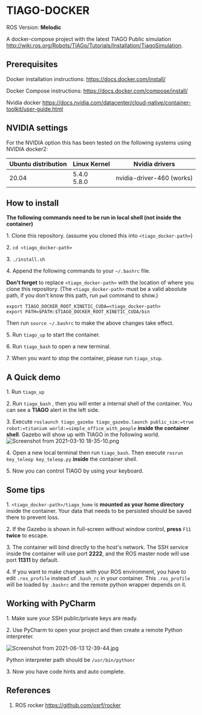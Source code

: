 # TIAGO-DOCKER

ROS Version: **Melodic**

A docker-compose project with the latest TIAGO Public simulation http://wiki.ros.org/Robots/TIAGo/Tutorials/Installation/TiagoSimulation.

## Prerequisites

Docker installation instructions: https://docs.docker.com/install/

Docker Compose instructions: https://docs.docker.com/compose/install/

Nvidia docker https://docs.nvidia.com/datacenter/cloud-native/container-toolkit/user-guide.html

## NVIDIA settings

For the NVIDIA option this has been tested on the following systems using NVIDIA docker2:

| Ubuntu distribution | Linux Kernel     | Nvidia drivers            |
| ------------------- | ---------------- | ------------------------- |
| 20.04               | 5.4.0<br />5.8.0 | nvidia-driver-460 (works) |

## How to install

**The following commands need to be run in local shell (not inside the container)**

1\. Clone this repository. (assume you cloned this into `<tiago_docker-path>`)

2\. `cd <tiago_docker-path>`

3\. `./install.sh`

4\. Append the following commands to your `~/.bashrc` file.

**Don't forget** to replace `<tiago_docker-path>` with the location of where you clone this repository. (The `<tiago_docker-path>` must be a valid absolute path, if you don't know this path, run `pwd` command to show.)

```
export TIAGO_DOCKER_ROOT_KINETIC_CUDA=<tiago_docker-path>
export PATH=$PATH:$TIAGO_DOCKER_ROOT_KINETIC_CUDA/bin
```
Then run `source ~/.bashrc` to make the above changes take effect.

5\. Run `tiago_up` to start the container.

6\. Run `tiago_bash` to open a new terminal.

7\. When you want to stop the container, please run `tiago_stop`.

## A Quick demo

1\. Run `tiago_up`

2\. Run `tiago_bash` , then you will enter a internal shell of the container. You can see a **TIAGO** alert in the left side.

3\. Execute `roslaunch tiago_gazebo tiago_gazebo.launch public_sim:=true robot:=titanium world:=simple_office_with_people`  **inside the container shell**. Gazebo will show up with TIAGO in the following world.
![Screenshot from 2021-03-10 18-35-10.png](https://i.loli.net/2021/03/11/zlb8stkyVwmdMNW.png)



4\. Open a new local terminal then run `tiago_bash`. Then execute `rosrun key_teleop key_teleop.py` **inside** the container shell.

5\. Now you can control TIAGO by using your keyboard.

## Some tips
1\. `<tiago_docker-path>/tiago_home` is **mounted as your home directory** inside the container. Your data that needs to be persisted should be saved there to prevent loss.

2\. If the Gazebo is shown in full-screen without window control, **press** `F11` **twice** to escape.


3\. The container will bind directly to the host's network. The SSH service inside the container will use port **2222**, and the ROS master node will use port **11311** by default. 

4\. If you want to make changes with your ROS environment, you have to edit `.ros_profile` instead of `.bash_rc` in your container. This `.ros_profile` will be loaded by `.bashrc` and the remote python wrapper depends on it.

## Working with PyCharm

1\. Make sure your SSH public/private keys are ready.

2\. Use PyCharm to open your project and then create a remote Python interpreter. 

![Screenshot from 2021-06-13 12-39-44.jpg](https://i.loli.net/2021/06/13/IDM5Rf1CYGyh2iX.jpg)

Python interpreter path should be `/usr/bin/pythonr`

3\. Now you have code hints and auto complete.

## References

1. ROS rocker https://github.com/osrf/rocker
